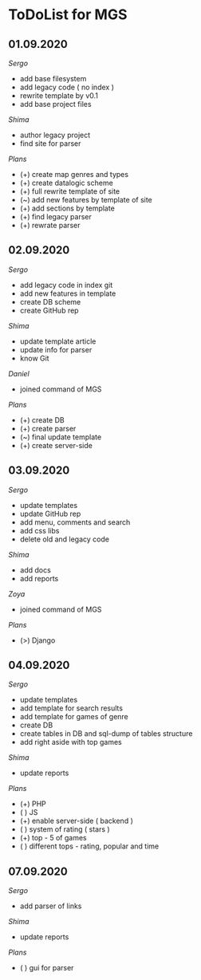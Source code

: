 
# ToDoList for MGS


## 01.09.2020

*Sergo*

- add base filesystem
- add legacy code ( no index )
- rewrite template by v0.1
- add base project files

*Shima*

- author legacy project
- find site for parser

*Plans*

- (+) create map genres and types
- (+) create datalogic scheme
- (+) full rewrite template of site
- (~) add new features by template of site
- (+) add sections by template
- (+) find legacy parser
- (+) rewrate parser

## 02.09.2020

*Sergo*

- add legacy code in index git
- add new features in template
- create DB scheme
- create GitHub rep

*Shima*

- update template article
- update info for parser
- know Git

*Daniel*

- joined command of MGS

*Plans*

- (+) create DB
- (+) create parser
- (~) final update template
- (+) create server-side

## 03.09.2020

*Sergo*

- update templates
- update GitHub rep
- add menu, comments and search
- add css libs
- delete old and legacy code

*Shima*

- add docs
- add reports

*Zoya*

- joined command of MGS

*Plans*

- (>) Django

## 04.09.2020

*Sergo*

- update templates
- add template for search results
- add template for games of genre
- create DB
- create tables in DB and sql-dump of tables structure
- add right aside with top games

*Shima*

- update reports

*Plans*

- (+) PHP
- ( ) JS
- (+) enable server-side ( backend )
- ( ) system of rating ( stars )
- (+) top - 5 of games
- ( ) different tops - rating, popular and time

## 07.09.2020

*Sergo*

- add parser of links

*Shima*

- update reports

*Plans*

- ( ) gui for parser

